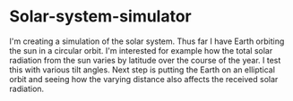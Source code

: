 # Solar-system-simulator
I'm creating a simulation of the solar system. Thus far I have Earth orbiting the sun in a circular orbit. I'm interested for example how the total solar radiation from the sun varies by latitude over the course of the year. I test this with various tilt angles. Next step is putting the Earth on an elliptical orbit and seeing how the varying distance also affects the received solar radiation.
